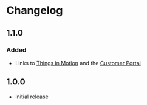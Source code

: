 # Changelog

## 1.1.0

### Added

-   Links to [Things in Motion](http://thingsinmotion.io) and the [Customer Portal](https://signin.portal.thingsinmotion.io)

## 1.0.0

-   Initial release
